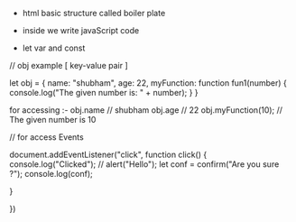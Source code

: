 

- html basic structure called boiler plate
- inside <script></script>  we write javaScript code

- let var and const

// obj example  [ key-value pair ]

let obj = {
    name: "shubham",
    age: 22,
    myFunction: function fun1(number) {
        console.log("The given number is: " + number);
    }
}

for accessing :-
    obj.name // shubham
    obj.age  // 22
    obj.myFunction(10);  // The given number is 10

// for access Events

document.addEventListener("click", function click() {
    console.log("Clicked");
    // alert("Hello");
    let conf = confirm("Are you sure ?");
    console.log(conf);

}



})


